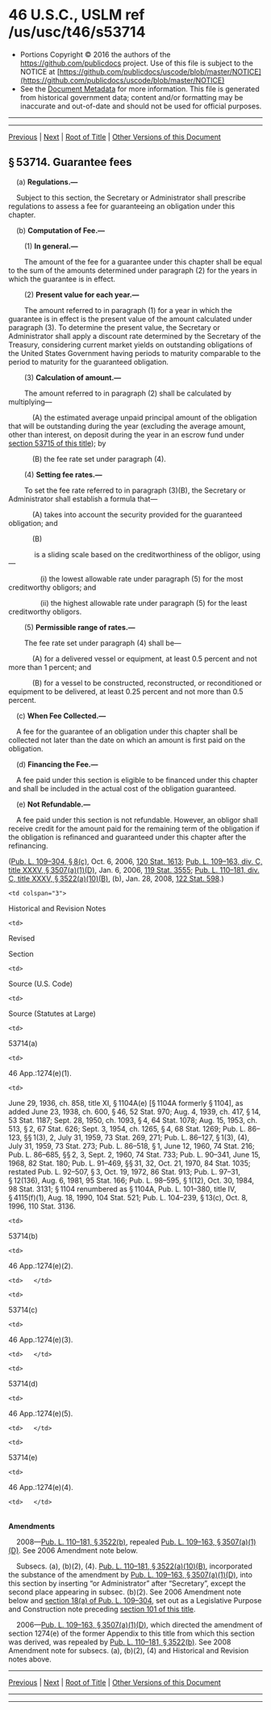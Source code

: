 ---
---

# 46 U.S.C., USLM ref /us/usc/t46/s53714

* Portions Copyright © 2016 the authors of the https://github.com/publicdocs project.
  Use of this file is subject to the NOTICE at [https://github.com/publicdocs/uscode/blob/master/NOTICE](https://github.com/publicdocs/uscode/blob/master/NOTICE)
* See the [Document Metadata](././../../../../../../..//README.md) for more information.
  This file is generated from historical government data; content and/or formatting may be inaccurate and out-of-date and should not be used for official purposes.

----------
----------

[Previous](./../../../../../../..//us/usc/t46/stV/ptC/ch537/schI/m__us_usc_t46_s53713.md) | [Next](./../../../../../../..//us/usc/t46/stV/ptC/ch537/schI/m__us_usc_t46_s53715.md) | [Root of Title](./../../../../../../../) | [Other Versions of this Document](https://publicdocs.github.io/go/links?ns=uslm&ref=%2Fus%2Fusc%2Ft46%2Fs53714)

## § 53714. Guarantee fees

    (a) __Regulations.—__ 

    Subject to this section, the Secretary or Administrator shall prescribe regulations to assess a fee for guaranteeing an obligation under this chapter.

    (b) __Computation of Fee.—__ 

        (1) __In general.—__ 

        The amount of the fee for a guarantee under this chapter shall be equal to the sum of the amounts determined under paragraph (2) for the years in which the guarantee is in effect.

        (2) __Present value for each year.—__ 

        The amount referred to in paragraph (1) for a year in which the guarantee is in effect is the present value of the amount calculated under paragraph (3). To determine the present value, the Secretary or Administrator shall apply a discount rate determined by the Secretary of the Treasury, considering current market yields on outstanding obligations of the United States Government having periods to maturity comparable to the period to maturity for the guaranteed obligation.

        (3) __Calculation of amount.—__ 

        The amount referred to in paragraph (2) shall be calculated by multiplying—

            (A) the estimated average unpaid principal amount of the obligation that will be outstanding during the year (excluding the average amount, other than interest, on deposit during the year in an escrow fund under [section 53715 of this title][/us/usc/t46/s53715]); by

            (B) the fee rate set under paragraph (4).

        (4) __Setting fee rates.—__ 

        To set the fee rate referred to in paragraph (3)(B), the Secretary or Administrator shall establish a formula that—

            (A) takes into account the security provided for the guaranteed obligation; and

            (B)

             is a sliding scale based on the creditworthiness of the obligor, using—

                (i) the lowest allowable rate under paragraph (5) for the most creditworthy obligors; and

                (ii) the highest allowable rate under paragraph (5) for the least creditworthy obligors.

        (5) __Permissible range of rates.—__ 

        The fee rate set under paragraph (4) shall be—

            (A) for a delivered vessel or equipment, at least 0.5 percent and not more than 1 percent; and

            (B) for a vessel to be constructed, reconstructed, or reconditioned or equipment to be delivered, at least 0.25 percent and not more than 0.5 percent.

    (c) __When Fee Collected.—__ 

    A fee for the guarantee of an obligation under this chapter shall be collected not later than the date on which an amount is first paid on the obligation.

    (d) __Financing the Fee.—__ 

    A fee paid under this section is eligible to be financed under this chapter and shall be included in the actual cost of the obligation guaranteed.

    (e) __Not Refundable.—__ 

    A fee paid under this section is not refundable. However, an obligor shall receive credit for the amount paid for the remaining term of the obligation if the obligation is refinanced and guaranteed under this chapter after the refinancing.

([Pub. L. 109–304, § 8(c)][/us/pl/109/304/s8/c], Oct. 6, 2006, [120 Stat. 1613][/us/stat/120/1613]; [Pub. L. 109–163, div. C, title XXXV, § 3507(a)(1)(D)][/us/pl/109/163/s3507/a/1/D], Jan. 6, 2006, [119 Stat. 3555][/us/stat/119/3555]; [Pub. L. 110–181, div. C, title XXXV, § 3522(a)(10)(B)][/us/pl/110/181/s3522/a/10/B], (b), Jan. 28, 2008, [122 Stat. 598][/us/stat/122/598].)

<table>

  <tr>

    <td colspan="3"> 

Historical and Revision Notes  </td>

  </tr>

  <tr>

    <td> 

Revised

Section  </td>

    <td> 

Source (U.S. Code)  </td>

    <td> 

Source (Statutes at Large)  </td>

  </tr>

  <tr>

    <td> 

53714(a)  </td>

    <td> 

46 App.:1274(e)(1).  </td>

    <td> 

June 29, 1936, ch. 858, title XI, § 1104A(e) [§ 1104A formerly § 1104], as added June 23, 1938, ch. 600, § 46, 52 Stat. 970; Aug. 4, 1939, ch. 417, § 14, 53 Stat. 1187; Sept. 28, 1950, ch. 1093, § 4, 64 Stat. 1078; Aug. 15, 1953, ch. 513, § 2, 67 Stat. 626; Sept. 3, 1954, ch. 1265, § 4, 68 Stat. 1269; Pub. L. 86–123, §§ 1(3), 2, July 31, 1959, 73 Stat. 269, 271; Pub. L. 86–127, § 1(3), (4), July 31, 1959, 73 Stat. 273; Pub. L. 86–518, § 1, June 12, 1960, 74 Stat. 216; Pub. L. 86–685, §§ 2, 3, Sept. 2, 1960, 74 Stat. 733; Pub. L. 90–341, June 15, 1968, 82 Stat. 180; Pub. L. 91–469, §§ 31, 32, Oct. 21, 1970, 84 Stat. 1035; restated Pub. L. 92–507, § 3, Oct. 19, 1972, 86 Stat. 913; Pub. L. 97–31, § 12(136), Aug. 6, 1981, 95 Stat. 166; Pub. L. 98–595, § 1(12), Oct. 30, 1984, 98 Stat. 3131; § 1104 renumbered as § 1104A, Pub. L. 101–380, title IV, § 4115(f)(1), Aug. 18, 1990, 104 Stat. 521; Pub. L. 104–239, § 13(c), Oct. 8, 1996, 110 Stat. 3136.  </td>

  </tr>

  <tr>

    <td> 

53714(b)  </td>

    <td> 

46 App.:1274(e)(2).  </td>

    <td>   </td>

  </tr>

  <tr>

    <td> 

53714(c)  </td>

    <td> 

46 App.:1274(e)(3).  </td>

    <td>   </td>

  </tr>

  <tr>

    <td> 

53714(d)  </td>

    <td> 

46 App.:1274(e)(5).  </td>

    <td>   </td>

  </tr>

  <tr>

    <td> 

53714(e)  </td>

    <td> 

46 App.:1274(e)(4).  </td>

    <td>   </td>

  </tr>

</table>

 __Amendments__ 

    2008—[Pub. L. 110–181, § 3522(b)][/us/pl/110/181/s3522/b], repealed [Pub. L. 109–163, § 3507(a)(1)(D)][/us/pl/109/163/s3507/a/1/D]. See 2006 Amendment note below.

    Subsecs. (a), (b)(2), (4). [Pub. L. 110–181, § 3522(a)(10)(B)][/us/pl/110/181/s3522/a/10/B], incorporated the substance of the amendment by [Pub. L. 109–163, § 3507(a)(1)(D)][/us/pl/109/163/s3507/a/1/D], into this section by inserting “or Administrator” after “Secretary”, except the second place appearing in subsec. (b)(2). See 2006 Amendment note below and [section 18(a) of Pub. L. 109–304][/us/pl/109/304/s18/a], set out as a Legislative Purpose and Construction note preceding [section 101 of this title][/us/usc/t46/s101].

    2006—[Pub. L. 109–163, § 3507(a)(1)(D)][/us/pl/109/163/s3507/a/1/D], which directed the amendment of section 1274(e) of the former Appendix to this title from which this section was derived, was repealed by [Pub. L. 110–181, § 3522(b)][/us/pl/110/181/s3522/b]. See 2008 Amendment note for subsecs. (a), (b)(2), (4) and Historical and Revision notes above.

----------

[Previous](./../../../../../../..//us/usc/t46/stV/ptC/ch537/schI/m__us_usc_t46_s53713.md) | [Next](./../../../../../../..//us/usc/t46/stV/ptC/ch537/schI/m__us_usc_t46_s53715.md) | [Root of Title](./../../../../../../../) | [Other Versions of this Document](https://publicdocs.github.io/go/links?ns=uslm&ref=%2Fus%2Fusc%2Ft46%2Fs53714)

----------
----------

[/us/usc/t46/s53715]: https://publicdocs.github.io/go/links?ns=uslm&ref=%2Fus%2Fusc%2Ft46%2Fs53715
[/us/pl/109/304/s8/c]: https://publicdocs.github.io/go/links?ns=uslm&ref=%2Fus%2Fpl%2F109%2F304%2Fs8%2Fc
[/us/stat/120/1613]: https://publicdocs.github.io/go/links?ns=uslm&ref=%2Fus%2Fstat%2F120%2F1613
[/us/pl/109/163/s3507/a/1/D]: https://publicdocs.github.io/go/links?ns=uslm&ref=%2Fus%2Fpl%2F109%2F163%2Fs3507%2Fa%2F1%2FD
[/us/stat/119/3555]: https://publicdocs.github.io/go/links?ns=uslm&ref=%2Fus%2Fstat%2F119%2F3555
[/us/pl/110/181/s3522/a/10/B]: https://publicdocs.github.io/go/links?ns=uslm&ref=%2Fus%2Fpl%2F110%2F181%2Fs3522%2Fa%2F10%2FB
[/us/stat/122/598]: https://publicdocs.github.io/go/links?ns=uslm&ref=%2Fus%2Fstat%2F122%2F598
[/us/pl/110/181/s3522/b]: https://publicdocs.github.io/go/links?ns=uslm&ref=%2Fus%2Fpl%2F110%2F181%2Fs3522%2Fb
[/us/pl/109/163/s3507/a/1/D]: https://publicdocs.github.io/go/links?ns=uslm&ref=%2Fus%2Fpl%2F109%2F163%2Fs3507%2Fa%2F1%2FD
[/us/pl/110/181/s3522/a/10/B]: https://publicdocs.github.io/go/links?ns=uslm&ref=%2Fus%2Fpl%2F110%2F181%2Fs3522%2Fa%2F10%2FB
[/us/pl/109/163/s3507/a/1/D]: https://publicdocs.github.io/go/links?ns=uslm&ref=%2Fus%2Fpl%2F109%2F163%2Fs3507%2Fa%2F1%2FD
[/us/pl/109/304/s18/a]: https://publicdocs.github.io/go/links?ns=uslm&ref=%2Fus%2Fpl%2F109%2F304%2Fs18%2Fa
[/us/usc/t46/s101]: https://publicdocs.github.io/go/links?ns=uslm&ref=%2Fus%2Fusc%2Ft46%2Fs101
[/us/pl/109/163/s3507/a/1/D]: https://publicdocs.github.io/go/links?ns=uslm&ref=%2Fus%2Fpl%2F109%2F163%2Fs3507%2Fa%2F1%2FD
[/us/pl/110/181/s3522/b]: https://publicdocs.github.io/go/links?ns=uslm&ref=%2Fus%2Fpl%2F110%2F181%2Fs3522%2Fb


